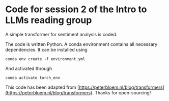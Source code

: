 # Code for session 2 of the Intro to LLMs reading group

A simple transformer for sentiment analysis is coded.

The code is written Python. A conda environment contains all necessary dependencies. It can be installed using

`conda env create -f environment.yml`

And activated through 

`conda activate torch_env`

This code has been adapted from [https://peterbloem.nl/blog/transformers](https://peterbloem.nl/blog/transformers). Thanks for open-sourcing!
